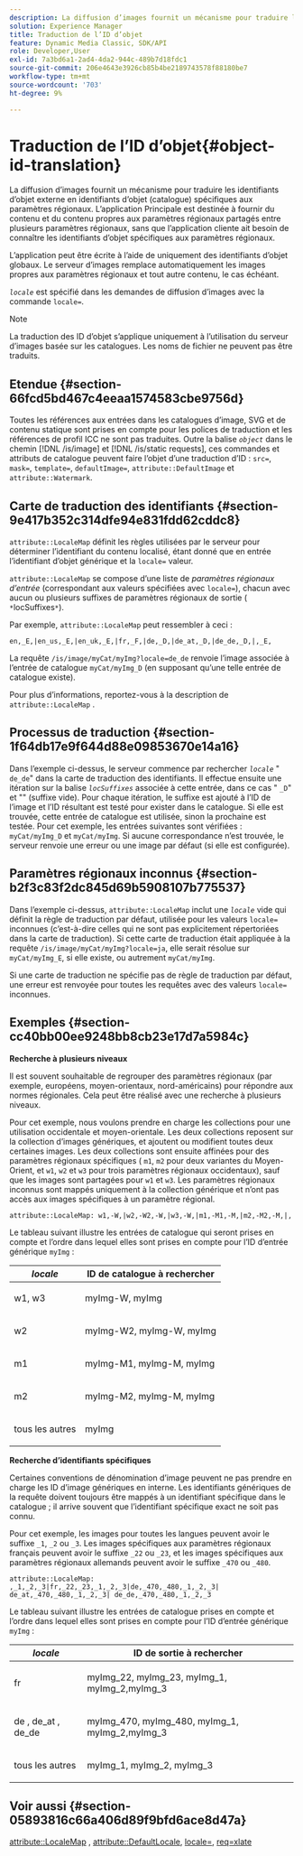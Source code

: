 ```yaml
---
description: La diffusion d’images fournit un mécanisme pour traduire les identifiants d’objet externe en identifiants d’objet (catalogue) spécifiques aux paramètres régionaux. L’application Principale est destinée à fournir du contenu et du contenu propres aux paramètres régionaux partagés entre plusieurs paramètres régionaux, sans que l’application cliente ait besoin de connaître les identifiants d’objet spécifiques aux paramètres régionaux.
solution: Experience Manager
title: Traduction de l’ID d’objet
feature: Dynamic Media Classic, SDK/API
role: Developer,User
exl-id: 7a3bd6a1-2ad4-4da2-944c-489b7d18fdc1
source-git-commit: 206e4643e3926cb85b4be2189743578f88180be7
workflow-type: tm+mt
source-wordcount: '703'
ht-degree: 9%

---
```


# Traduction de l’ID d’objet{#object-id-translation}

La diffusion d’images fournit un mécanisme pour traduire les identifiants d’objet externe en identifiants d’objet (catalogue) spécifiques aux paramètres régionaux. L’application Principale est destinée à fournir du contenu et du contenu propres aux paramètres régionaux partagés entre plusieurs paramètres régionaux, sans que l’application cliente ait besoin de connaître les identifiants d’objet spécifiques aux paramètres régionaux.

L’application peut être écrite à l’aide de uniquement des identifiants d’objet globaux. Le serveur d’images remplace automatiquement les images propres aux paramètres régionaux et tout autre contenu, le cas échéant.

*`locale`* est spécifié dans les demandes de diffusion d’images avec la commande `locale=`.

>[!NOTE]
>
>La traduction des ID d’objet s’applique uniquement à l’utilisation du serveur d’images basée sur les catalogues. Les noms de fichier ne peuvent pas être traduits.

## Etendue {#section-66fcd5bd467c4eeaa1574583cbe9756d}

Toutes les références aux entrées dans les catalogues d’image, SVG et de contenu statique sont prises en compte pour les polices de traduction et les références de profil ICC ne sont pas traduites. Outre la balise *`object`* dans le chemin [!DNL /is/image] et [!DNL /is/static requests], ces commandes et attributs de catalogue peuvent faire l’objet d’une traduction d’ID : `src=`, `mask=`, `template=`, `defaultImage=`, `attribute::DefaultImage` et `attribute::Watermark`.

## Carte de traduction des identifiants {#section-9e417b352c314dfe94e831fdd62cddc8}

`attribute::LocaleMap` définit les règles utilisées par le serveur pour déterminer l’identifiant du contenu localisé, étant donné que en entrée l’identifiant d’objet générique et la  `locale=` valeur.

`attribute::LocaleMap` se compose d’une liste de  *paramètres régionaux d’entrée*  (correspondant aux valeurs spécifiées avec  `locale=`), chacun avec aucun ou plusieurs suffixes de paramètres régionaux de sortie ( `*`locSuffixes`*`).

Par exemple, `attribute::LocaleMap` peut ressembler à ceci :

`en,_E,|en_us,_E,|en_uk,_E,|fr,_F,|de,_D,|de_at,_D,|de_de,_D,|,_E,`

La requête `/is/image/myCat/myImg?locale=de_de` renvoie l’image associée à l’entrée de catalogue `myCat/myImg_D` (en supposant qu’une telle entrée de catalogue existe).

Pour plus d’informations, reportez-vous à la description de `attribute::LocaleMap` .

## Processus de traduction {#section-1f64db17e9f644d88e09853670e14a16}

Dans l’exemple ci-dessus, le serveur commence par rechercher *`locale`* &quot; `de_de`&quot; dans la carte de traduction des identifiants. Il effectue ensuite une itération sur la balise *`locSuffixes`* associée à cette entrée, dans ce cas &quot; `_D`&quot; et &quot;&quot; (suffixe vide). Pour chaque itération, le suffixe est ajouté à l’ID de l’image et l’ID résultant est testé pour exister dans le catalogue. Si elle est trouvée, cette entrée de catalogue est utilisée, sinon la prochaine est testée. Pour cet exemple, les entrées suivantes sont vérifiées : `myCat/myImg_D` et `myCat/myImg`. Si aucune correspondance n’est trouvée, le serveur renvoie une erreur ou une image par défaut (si elle est configurée).

## Paramètres régionaux inconnus {#section-b2f3c83f2dc845d69b5908107b775537}

Dans l’exemple ci-dessus, `attribute::LocaleMap` inclut une *`locale`* vide qui définit la règle de traduction par défaut, utilisée pour les valeurs `locale=` inconnues (c’est-à-dire celles qui ne sont pas explicitement répertoriées dans la carte de traduction). Si cette carte de traduction était appliquée à la requête `/is/image/myCat/myImg?locale=ja`, elle serait résolue sur `myCat/myImg_E`, si elle existe, ou autrement `myCat/myImg`.

Si une carte de traduction ne spécifie pas de règle de traduction par défaut, une erreur est renvoyée pour toutes les requêtes avec des valeurs `locale=` inconnues.

## Exemples {#section-cc40bb00ee9248bb8cb23e17d7a5984c}

**Recherche à plusieurs niveaux**

Il est souvent souhaitable de regrouper des paramètres régionaux (par exemple, européens, moyen-orientaux, nord-américains) pour répondre aux normes régionales. Cela peut être réalisé avec une recherche à plusieurs niveaux.

Pour cet exemple, nous voulons prendre en charge les collections pour une utilisation occidentale et moyen-orientale. Les deux collections reposent sur la collection d’images génériques, et ajoutent ou modifient toutes deux certaines images. Les deux collections sont ensuite affinées pour des paramètres régionaux spécifiques ( `m1`, `m2` pour deux variantes du Moyen-Orient, et `w1`, `w2` et `w3` pour trois paramètres régionaux occidentaux), sauf que les images sont partagées pour `w1` et `w3`. Les paramètres régionaux inconnus sont mappés uniquement à la collection générique et n’ont pas accès aux images spécifiques à un paramètre régional.

`attribute::LocaleMap: w1,-W,|w2,-W2,-W,|w3,-W,|m1,-M1,-M,|m2,-M2,-M,|,`

Le tableau suivant illustre les entrées de catalogue qui seront prises en compte et l’ordre dans lequel elles sont prises en compte pour l’ID d’entrée générique `myImg` :

<table id="table_97EB13E3DB9B48D3A4184D5ECC8E9F86"> 
 <thead> 
  <tr> 
   <th class="entry"> <b> <i>locale</i> </b> </th> 
   <th class="entry"> <b>ID de catalogue à rechercher</b> </th> 
  </tr> 
 </thead>
 <tbody> 
  <tr> 
   <td> <p> <span class="codeph"> w1, w3 </span> </p> </td> 
   <td> <p> <span class="codeph"> myImg-W, myImg </span> </p> </td> 
  </tr> 
  <tr> 
   <td> <p> <span class="codeph"> w2 </span> </p> </td> 
   <td> <p> <span class="codeph"> myImg-W2, myImg-W, myImg </span> </p> </td> 
  </tr> 
  <tr> 
   <td> <p> <span class="codeph"> m1 </span> </p> </td> 
   <td> <p> <span class="codeph"> myImg-M1, myImg-M, myImg </span> </p> </td> 
  </tr> 
  <tr> 
   <td> <p> <span class="codeph"> m2 </span> </p> </td> 
   <td> <p> <span class="codeph"> myImg-M2, myImg-M, myImg </span> </p> </td> 
  </tr> 
  <tr> 
   <td> <p>tous les autres </p> </td> 
   <td> <p> <span class="codeph"> myImg  </span> </p> </td> 
  </tr> 
 </tbody> 
</table>

**Recherche d’identifiants spécifiques**

Certaines conventions de dénomination d’image peuvent ne pas prendre en charge les ID d’image génériques en interne. Les identifiants génériques de la requête doivent toujours être mappés à un identifiant spécifique dans le catalogue ; il arrive souvent que l’identifiant spécifique exact ne soit pas connu.

Pour cet exemple, les images pour toutes les langues peuvent avoir le suffixe `_1`, `_2` ou `_3`. Les images spécifiques aux paramètres régionaux français peuvent avoir le suffixe `_22` ou `_23`, et les images spécifiques aux paramètres régionaux allemands peuvent avoir le suffixe `_470` ou `_480`.

`attribute::LocaleMap: ,_1,_2,_3|fr,_22,_23,_1,_2,_3|de,_470,_480,_1,_2,_3| de_at,_470,_480,_1,_2,_3| de_de,_470,_480,_1,_2,_3`

Le tableau suivant illustre les entrées de catalogue prises en compte et l’ordre dans lequel elles sont prises en compte pour l’ID d’entrée générique `myImg` :

<table id="table_A7EE4AA0F1C24284B83CC4B40622D24F"> 
 <thead> 
  <tr> 
   <th class="entry"> <b> <i>locale</i> </b> </th> 
   <th class="entry"> <b>ID de sortie à rechercher</b> </th> 
  </tr> 
 </thead>
 <tbody> 
  <tr> 
   <td> <p> <span class="codeph"> fr </span> </p> </td> 
   <td> <p> <span class="codeph"> myImg_22, myImg_23, myImg_1, myImg_2,myImg_3 </span> </p> </td> 
  </tr> 
  <tr> 
   <td> <p> <span class="codeph"> de  </span>,  <span class="codeph"> de_at  </span>,  <span class="codeph"> de_de  </span> </p> </td> 
   <td> <p> <span class="codeph"> myImg_470, myImg_480, myImg_1, myImg_2,myImg_3 </span> </p> </td> 
  </tr> 
  <tr> 
   <td> <p>tous les autres </p> </td> 
   <td> <p> <span class="codeph"> myImg_1, myImg_2, myImg_3 </span> </p> </td> 
  </tr> 
 </tbody> 
</table>

## Voir aussi {#section-05893816c66a406d89f9bfd6ace8d47a}

[attribute::LocaleMap](../../../../../is-api/image-catalog/image-serving-api-ref/c-image-catalog-reference/c-attributes-reference/r-localemap.md#reference-49bbf598f8ea47c3a563755cef306318) ,  [attribute::DefaultLocale](../../../../../is-api/image-catalog/image-serving-api-ref/c-image-catalog-reference/c-attributes-reference/r-defaultlocale.md#reference-69462ad9923f464f80c2c012342a6b6b),  [locale=](../../../../../is-api/http-ref/image-serving-api-ref/c-http-protocol-reference/c-command-reference/r-locale.md#reference-8a846b2fbc004a12821b956ed3b25cfb),  [req=xlate](../../../../../is-api/http-ref/image-serving-api-ref/c-http-protocol-reference/c-command-reference/r-req/r-req.md#reference-907cdb4a97034db7ad94695f25552e76)
